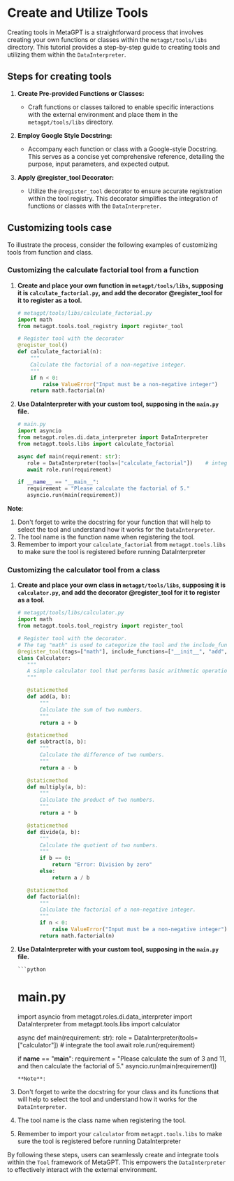 # Create and Utilize Tools

Creating tools in MetaGPT is a straightforward process that involves creating your own functions or classes within the `metagpt/tools/libs` directory. This tutorial provides a step-by-step guide to creating tools and utilizing them within the `DataInterpreter`.

## Steps for creating tools

1. **Create Pre-provided Functions or Classes:**

   - Craft functions or classes tailored to enable specific interactions with the external environment and place them in the `metagpt/tools/libs` directory.

2. **Employ Google Style Docstring:**

   - Accompany each function or class with a Google-style Docstring. This serves as a concise yet comprehensive reference, detailing the purpose, input parameters, and expected output.

3. **Apply @register_tool Decorator:**
   - Utilize the `@register_tool` decorator to ensure accurate registration within the tool registry. This decorator simplifies the integration of functions or classes with the `DataInterpreter`.

## Customizing tools case

To illustrate the process, consider the following examples of customizing tools from function and class.

### Customizing the calculate factorial tool from a function

1. **Create and place your own function in `metagpt/tools/libs`, supposing it is `calculate_factorial.py`, and add the decorator @register_tool for it to register as a tool.**

   ```python
   # metagpt/tools/libs/calculate_factorial.py
   import math
   from metagpt.tools.tool_registry import register_tool

   # Register tool with the decorator
   @register_tool()
   def calculate_factorial(n):
       """
       Calculate the factorial of a non-negative integer.
       """
       if n < 0:
           raise ValueError("Input must be a non-negative integer")
       return math.factorial(n)
   ```

2. **Use DataInterpreter with your custom tool, supposing in the `main.py` file.**

   ```python
   # main.py
   import asyncio
   from metagpt.roles.di.data_interpreter import DataInterpreter
   from metagpt.tools.libs import calculate_factorial

   async def main(requirement: str):
      role = DataInterpreter(tools=["calculate_factorial"])    # integrate the tool
      await role.run(requirement)

   if __name__ == "__main__":
      requirement = "Please calculate the factorial of 5."
      asyncio.run(main(requirement))
   ```

**Note**:

1. Don't forget to write the docstring for your function that will help to select the tool and understand how it works for the `DataInterpreter`.
2. The tool name is the function name when registering the tool.
3. Remember to import your `calculate_factorial` from `metagpt.tools.libs` to make sure the tool is registered before running DataInterpreter

### Customizing the calculator tool from a class

1.  **Create and place your own class in `metagpt/tools/libs`, supposing it is `calculator.py`, and add the decorator @register_tool for it to register as a tool.**

    ```python
    # metagpt/tools/libs/calculator.py
    import math
    from metagpt.tools.tool_registry import register_tool

    # Register tool with the decorator.
    # The tag "math" is used to categorize the tool and the include_functions list specifies the functions to include, which makes `DataInterpreter` select and understand the tool.
    @register_tool(tags=["math"], include_functions=["__init__", "add", "subtract", "multiply", "divide", "factorial"])
    class Calculator:
       """
       A simple calculator tool that performs basic arithmetic operations and calculates factorials.
       """

       @staticmethod
       def add(a, b):
           """
           Calculate the sum of two numbers.
           """
           return a + b

       @staticmethod
       def subtract(a, b):
           """
           Calculate the difference of two numbers.
           """
           return a - b

       @staticmethod
       def multiply(a, b):
           """
           Calculate the product of two numbers.
           """
           return a * b

       @staticmethod
       def divide(a, b):
           """
           Calculate the quotient of two numbers.
           """
           if b == 0:
               return "Error: Division by zero"
           else:
               return a / b

       @staticmethod
       def factorial(n):
           """
           Calculate the factorial of a non-negative integer.
           """
           if n < 0:
               raise ValueError("Input must be a non-negative integer")
           return math.factorial(n)
    ```

2.  **Use DataInterpreter with your custom tool, supposing in the `main.py` file.**

        ```python

    # main.py

    import asyncio
    from metagpt.roles.di.data_interpreter import DataInterpreter
    from metagpt.tools.libs import calculator

    async def main(requirement: str):
    role = DataInterpreter(tools=["calculator"]) # integrate the tool
    await role.run(requirement)

    if **name** == "**main**":
    requirement = "Please calculate the sum of 3 and 11, and then calculate the factorial of 5."
    asyncio.run(main(requirement))

    ```
    **Note**:

    ```

3.  Don't forget to write the docstring for your class and its functions that will help to select the tool and understand how it works for the `DataInterpreter`.
4.  The tool name is the class name when registering the tool.
5.  Remember to import your `calculator` from `metagpt.tools.libs` to make sure the tool is registered before running DataInterpreter

By following these steps, users can seamlessly create and integrate tools within the `Tool` framework of MetaGPT. This empowers the `DataInterpreter` to effectively interact with the external environment.
